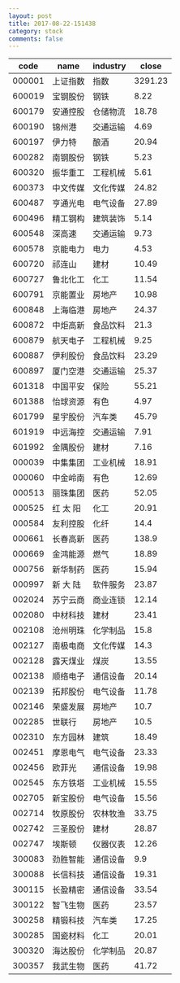 ```yaml
---
layout: post
title: 2017-08-22-151438
category: stock
comments: false
---
```

| code   |   name   | industry |  close  |
|--------|----------|----------|---------|
| 000001 | 上证指数 |   指数   | 3291.23 |
| 600019 | 宝钢股份 |   钢铁   |   8.22  |
| 600179 | 安通控股 | 仓储物流 |  18.78  |
| 600190 |  锦州港  | 交通运输 |   4.69  |
| 600197 |  伊力特  |   酿酒   |  20.94  |
| 600282 | 南钢股份 |   钢铁   |   5.23  |
| 600320 | 振华重工 | 工程机械 |   5.61  |
| 600373 | 中文传媒 | 文化传媒 |  24.82  |
| 600487 | 亨通光电 | 电气设备 |  27.89  |
| 600496 | 精工钢构 | 建筑装饰 |   5.14  |
| 600548 |  深高速  | 交通运输 |   9.73  |
| 600578 | 京能电力 |   电力   |   4.53  |
| 600720 |  祁连山  |   建材   |  10.49  |
| 600727 | 鲁北化工 |   化工   |  11.54  |
| 600791 | 京能置业 |  房地产  |  10.98  |
| 600848 | 上海临港 |  房地产  |  24.37  |
| 600872 | 中炬高新 | 食品饮料 |   21.3  |
| 600879 | 航天电子 | 工程机械 |   9.25  |
| 600887 | 伊利股份 | 食品饮料 |  23.29  |
| 600897 | 厦门空港 | 交通运输 |  25.37  |
| 601318 | 中国平安 |   保险   |  55.21  |
| 601388 | 怡球资源 |   有色   |   4.97  |
| 601799 | 星宇股份 |  汽车类  |  45.79  |
| 601919 | 中远海控 | 交通运输 |   7.91  |
| 601992 | 金隅股份 |   建材   |   7.16  |
| 000039 | 中集集团 | 工业机械 |  18.91  |
| 000060 | 中金岭南 |   有色   |  12.69  |
| 000513 | 丽珠集团 |   医药   |  52.05  |
| 000525 | 红 太 阳 |   化工   |  20.91  |
| 000584 | 友利控股 |   化纤   |   14.4  |
| 000661 | 长春高新 |   医药   |  138.9  |
| 000669 | 金鸿能源 |   燃气   |  18.89  |
| 000756 | 新华制药 |   医药   |  15.94  |
| 000997 | 新 大 陆 | 软件服务 |  23.87  |
| 002024 | 苏宁云商 | 商业连锁 |  12.14  |
| 002080 | 中材科技 |   建材   |  23.41  |
| 002108 | 沧州明珠 | 化学制品 |   15.8  |
| 002127 | 南极电商 | 文化传媒 |   14.3  |
| 002128 | 露天煤业 |   煤炭   |  13.55  |
| 002138 | 顺络电子 | 通信设备 |  20.14  |
| 002139 | 拓邦股份 | 电气设备 |  11.78  |
| 002146 | 荣盛发展 |  房地产  |   10.7  |
| 002285 |  世联行  |  房地产  |   10.5  |
| 002310 | 东方园林 |   建筑   |  18.49  |
| 002451 | 摩恩电气 | 电气设备 |  23.33  |
| 002456 |  欧菲光  | 通信设备 |  19.98  |
| 002545 | 东方铁塔 | 工业机械 |  15.55  |
| 002705 | 新宝股份 | 电气设备 |  15.56  |
| 002714 | 牧原股份 | 农林牧渔 |  33.75  |
| 002742 | 三圣股份 |   建材   |  28.87  |
| 002747 |  埃斯顿  | 仪器仪表 |  12.26  |
| 300083 | 劲胜智能 | 通信设备 |   9.9   |
| 300088 | 长信科技 | 通信设备 |  19.31  |
| 300115 | 长盈精密 | 通信设备 |  33.54  |
| 300122 | 智飞生物 |   医药   |  23.57  |
| 300258 | 精锻科技 |  汽车类  |  17.25  |
| 300285 | 国瓷材料 |   化工   |  20.01  |
| 300320 | 海达股份 | 化学制品 |  20.87  |
| 300357 | 我武生物 |   医药   |  41.72  |
